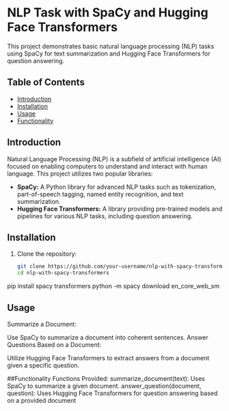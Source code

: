 # NLP Task with SpaCy and Hugging Face Transformers

This project demonstrates basic natural language processing (NLP) tasks using SpaCy for text summarization and Hugging Face Transformers for question answering.

## Table of Contents

- [Introduction](#introduction)
- [Installation](#installation)
- [Usage](#usage)
- [Functionality](#functionality)
  
## Introduction

Natural Language Processing (NLP) is a subfield of artificial intelligence (AI) focused on enabling computers to understand and interact with human language. This project utilizes two popular libraries:

- **SpaCy:** A Python library for advanced NLP tasks such as tokenization, part-of-speech tagging, named entity recognition, and text summarization.
- **Hugging Face Transformers:** A library providing pre-trained models and pipelines for various NLP tasks, including question answering.

## Installation

1. Clone the repository:
   ```bash
   git clone https://github.com/your-username/nlp-with-spacy-transformers.git
   cd nlp-with-spacy-transformers
pip install spacy transformers
python -m spacy download en_core_web_sm
## Usage
Summarize a Document:

Use SpaCy to summarize a document into coherent sentences.
Answer Questions Based on a Document:

Utilize Hugging Face Transformers to extract answers from a document given a specific question.

##Functionality
Functions Provided:
summarize_document(text): Uses SpaCy to summarize a given document.
answer_question(document, question): Uses Hugging Face Transformers for question answering based on a provided document
